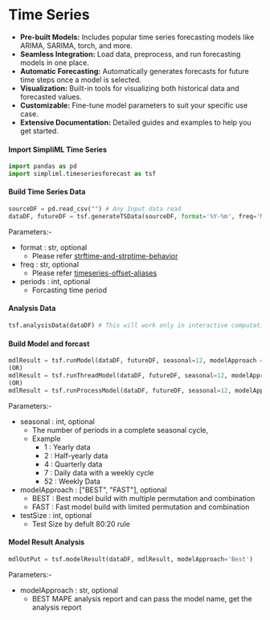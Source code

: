 # Time Series
- **Pre-built Models:** Includes popular time series forecasting models like ARIMA, SARIMA, torch, and more.
- **Seamless Integration:** Load data, preprocess, and run forecasting models in one place.
- **Automatic Forecasting:** Automatically generates forecasts for future time steps once a model is selected.
- **Visualization:** Built-in tools for visualizing both historical data and forecasted values.
- **Customizable:** Fine-tune model parameters to suit your specific use case.
- **Extensive Documentation:** Detailed guides and examples to help you get started.


#### Import SimpliML Time Series
```python
import pandas as pd
import simpliml.timeseriesforecast as tsf
```

#### Build Time Series Data
```python
sourceDF = pd.read_csv("") # Any Input data read
dataDF, futureDF = tsf.generateTSData(sourceDF, format='%Y-%m', freq='MS', periods=30)
```
Parameters:-
- format : str, optional 
  - Please refer [strftime-and-strptime-behavior](https://docs.python.org/3/library/datetime.html#strftime-and-strptime-behavior)
- freq : str, optional
  - Please refer [timeseries-offset-aliases](https://pandas.pydata.org/docs/user_guide/timeseries.html#timeseries-offset-aliases)
- periods : int, optional
  - Forcasting time period

#### Analysis Data
```python
tsf.analysisData(dataDF) # This will work only in interactive computational environment like Jupyter Notebook/lab/hub ..etc 
```

#### Build Model and forcast
```python
mdlResult = tsf.runModel(dataDF, futureDF, seasonal=12, modelApproach = 'FAST', testSize=80)  # Single Process Thread
(OR)
mdlResult = tsf.runThreadModel(dataDF, futureDF, seasonal=12, modelApproach = 'FAST', testSize=80) # Single Process Multiple Thread (Thread : CPU Count * 2)
(OR)
mdlResult = tsf.runProcessModel(dataDF, futureDF, seasonal=12, modelApproach = 'FAST', testSize=80) # Multiple Process (Process : CPU Count / 4) # Advise to use only in Windows  
```
Parameters:-
- seasonal : int, optional
  - The number of periods in a complete seasonal cycle, 
  - Example 
    -  1 : Yearly data
    -  2 : Half-yearly data
    -  4 : Quarterly data 
    -  7 : Daily data with a weekly cycle
    - 52 : Weekly Data
- modelApproach : ["BEST", "FAST"], optional
  - BEST : Best model build with multiple permutation and combination
  - FAST : Fast model build with limited permutation and combination
- testSize : int, optional
  - Test Size by defult 80:20 rule


#### Model Result Analysis
```python
mdlOutPut = tsf.modelResult(dataDF, mdlResult, modelApproach='Best') 
```
Parameters:-
- modelApproach : str, optional
  - BEST MAPE analysis report and can pass the model name, get the analysis report